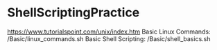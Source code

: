 # ShellScriptingPractice
https://www.tutorialspoint.com/unix/index.htm
Basic Linux Commands: /Basic/linux_commands.sh
Basic Shell Scripting: /Basic/shell_basics.sh